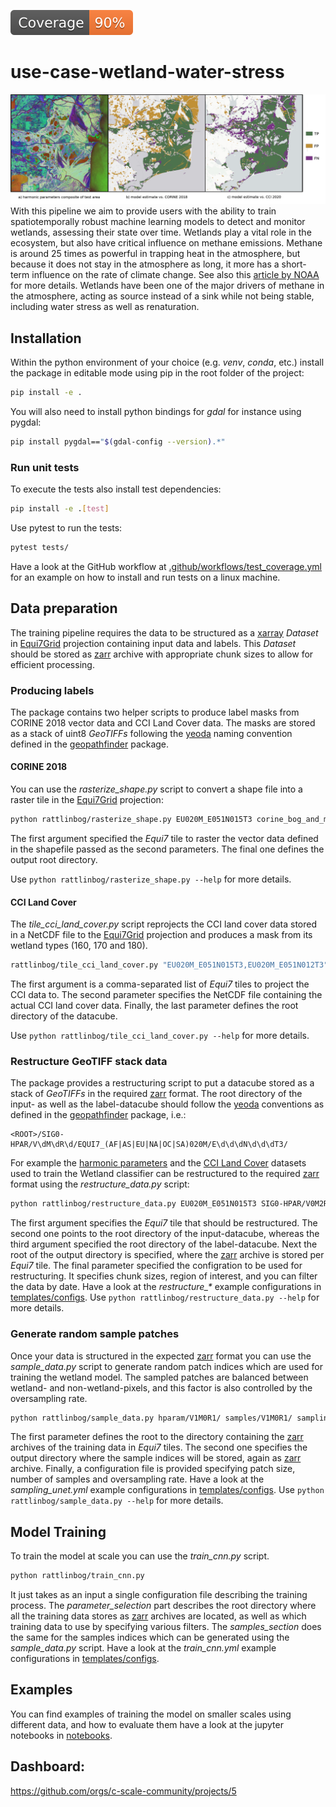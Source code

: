 [![Coverage badge](https://github.com/c-scale-community/use-case-wetland-water-stress/raw/python-coverage-comment-action-data/badge.svg)](https://github.com/c-scale-community/use-case-wetland-water-stress/tree/python-coverage-comment-action-data)

# use-case-wetland-water-stress

![wetland-header](doc/images/wetland-header-img.png)
With this pipeline we aim to provide users with the ability to train spatiotemporally robust machine learning models to
detect and monitor wetlands, assessing their state over time.
Wetlands play a vital role in the ecosystem, but also have critical influence on methane emissions.
Methane is around 25 times as powerful in trapping heat in the atmosphere, but because it does not stay in the
atmosphere as long, it more has a short-term influence on the rate of climate change.
See also
this [article by NOAA](https://www.noaa.gov/news-release/increase-in-atmospheric-methane-set-another-record-during-2021)
for more details.
Wetlands have been one of the major drivers of methane in the atmosphere, acting as source instead of a sink while not
being stable, including water stress as well as renaturation.

## Installation

Within the python environment of your choice (e.g. _venv_, _conda_, etc.) install the package in editable mode using pip
in the root folder of the project:

```bash
pip install -e .
```

You will also need to install python bindings for _gdal_ for instance using pygdal:

```bash
pip install pygdal=="$(gdal-config --version).*"
```

### Run unit tests

To execute the tests also install test dependencies:

```bash
pip install -e .[test]
```

Use pytest to run the tests:

```bash
pytest tests/
```

Have a look at the GitHub workflow at [.github/workflows/test_coverage.yml](.github/workflows/test_coverage.yml) for an
example on how to install and run tests on a linux machine.

## Data preparation

The training pipeline requires the data to be structured as a [xarray](https://docs.xarray.dev/) _Dataset_
in [Equi7Grid](https://github.com/TUW-GEO/Equi7Grid) projection containing input data and labels. This _Dataset_ should
be stored as [zarr](https://zarr.dev/) archive with appropriate chunk sizes to allow for efficient processing.

### Producing labels

The package contains two helper scripts to produce label masks from CORINE 2018 vector data and CCI Land Cover data. The
masks are stored as a stack of uint8 _GeoTIFFs_ following the [yeoda](https://github.com/TUW-GEO/yeoda) naming
convention defined in the [geopathfinder](https://github.com/TUW-GEO/geopathfinder) package.

#### CORINE 2018

You can use the _rasterize_shape.py_ script to convert a shape file into a raster tile in
the [Equi7Grid](https://github.com/TUW-GEO/Equi7Grid) projection:

```bash
python rattlinbog/rasterize_shape.py EU020M_E051N015T3 corine_bog_and_marshes.shp rasterized/CORINE_BOG_AND_MARSHES/V1M0R1/
```

The first argument specified the _Equi7_ tile to raster the vector data defined in the shapefile passed as the second
parameters.
The final one defines the output root directory.

Use `python rattlinbog/rasterize_shape.py --help` for more details.

#### CCI Land Cover

The _tile_cci_land_cover.py_ script reprojects the CCI land cover data stored in a NetCDF file to
the [Equi7Grid](https://github.com/TUW-GEO/Equi7Grid) projection and produces a mask from its wetland types (160, 170
and 180).

```bash
rattlinbog/tile_cci_land_cover.py "EU020M_E051N015T3,EU020M_E051N012T3" C3S-LC-L4-LCCS-Map-300m-P1Y-2016-v2.1.1.nc CCI/V1M0R1/EQUI7_EU020M/
```

The first argument is a comma-separated list of _Equi7_ tiles to project the CCI data to.
The second parameter specifies the NetCDF file containing the actual CCI land cover data.
Finally, the last parameter defines the root directory of the datacube.

Use `python rattlinbog/tile_cci_land_cover.py --help` for more details.

### Restructure GeoTIFF stack data

The package provides a restructuring script to put a datacube stored as a stack of _GeoTIFFs_ in the
required [zarr](https://zarr.dev/) format.
The root directory of the input- as well as the label-datacube should follow
the [yeoda](https://github.com/TUW-GEO/yeoda) conventions as defined in
the [geopathfinder](https://github.com/TUW-GEO/geopathfinder) package, i.e.:

```regexp
<ROOT>/SIG0-HPAR/V\dM\dR\d/EQUI7_(AF|AS|EU|NA|OC|SA)020M/E\d\d\dN\d\d\dT3/
```

For example the [harmonic parameters](https://doi.org/10.48436/x8p2j-1tj74) and
the [CCI Land Cover](https://www.esa-landcover-cci.org/) datasets used to train the Wetland classifier can be
restructured to the required [zarr](https://zarr.dev/) format using the _restructure_data.py_ script:

```bash
python rattlinbog/restructure_data.py EU020M_E051N015T3 SIG0-HPAR/V0M2R1/ CCI/V1M0R1/ hparam/V1M0R1/ restructure_hparams.yml
```

The first argument specifies the _Equi7_ tile that should be restructured.
The second one points to the root directory of the input-datacube, whereas the third argument specified the root
directory of the label-datacube.
Next the root of the output directory is specified, where the [zarr](https://zarr.dev/) archive is stored per _Equi7_
tile.
The final parameter specified the configration to be used for restructuring.
It specifies chunk sizes, region of interest, and you can filter the data by date.
Have a look at the _restructure\_\*_ example configurations in [templates/configs](templates/configs).
Use `python rattlinbog/restructure_data.py --help` for more details.

### Generate random sample patches

Once your data is structured in the expected [zarr](https://zarr.dev/) format you can use the _sample_data.py_ script to
generate random patch indices which are used for training the wetland model. The sampled patches are balanced between
wetland- and non-wetland-pixels, and this factor is also controlled by the oversampling rate.

```bash
python rattlinbog/sample_data.py hparam/V1M0R1/ samples/V1M0R1/ sampling_unet.yml
```

The first parameter defines the root to the directory containing the [zarr](https://zarr.dev/) archives of the training
data in _Equi7_ tiles.
The second one specifies the output directory where the sample indices will be stored, again
as [zarr](https://zarr.dev/) archive.
Finally, a configuration file is provided specifying patch size, number of samples and oversampling rate.
Have a look at the _sampling_unet.yml_ example configurations in [templates/configs](templates/configs).
Use `python rattlinbog/sample_data.py --help` for more details.

## Model Training

To train the model at scale you can use the _train_cnn.py_ script.

```bash
python rattlinbog/train_cnn.py
```

It just takes as an input a single configuration file describing the training process.
The _parameter_selection_ part describes the root directory where all the training data stores
as [zarr](https://zarr.dev/) archives are located, as well as which training data to use by specifying various filters.
The _samples_section_ does the same for the samples indices which can be generated using the _sample_data.py_ script.
Have a look at the _train\_cnn.yml_ example configurations in [templates/configs](templates/configs).

## Examples

You can find examples of training the model on smaller scales using different data, and how to evaluate them have a look
at the jupyter notebooks in [notebooks](notebooks/).

## Dashboard:

https://github.com/orgs/c-scale-community/projects/5
